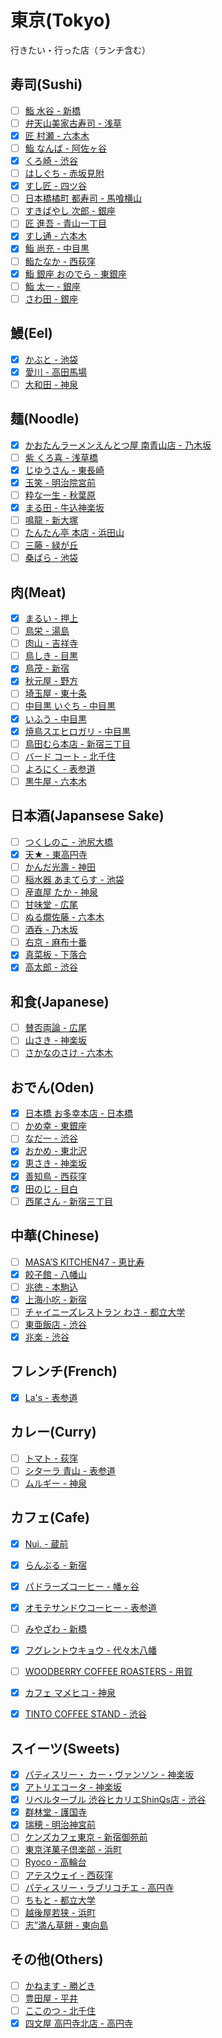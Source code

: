 # 東京(Tokyo)

行きたい・行った店（ランチ含む）

## 寿司(Sushi)
- [ ] [鮨 水谷 - 新橋](http://tabelog.com/tokyo/A1301/A130103/13016524/)
- [ ] [弁天山美家古寿司 - 浅草](http://tabelog.com/tokyo/A1311/A131102/13003694/)
- [x] [匠 村瀬 - 六本木](http://tabelog.com/tokyo/A1307/A130701/13174475/)
- [ ] [鮨 なんば - 阿佐ヶ谷](http://tabelog.com/tokyo/A1319/A131905/13127515/")
- [x] [くろ崎 - 渋谷](http://tabelog.com/tokyo/A1303/A130301/13178821/)
- [ ] [はしぐち - 赤坂見附](http://tabelog.com/tokyo/A1308/A130801/13134517/)
- [x] [すし匠 - 四ツ谷](http://tabelog.com/tokyo/A1309/A130902/13000852/)
- [ ] [日本橋橘町 都寿司 - 馬喰横山](http://tabelog.com/tokyo/A1302/A130204/13018162/)
- [ ] [すきばやし 次郎 - 銀座](http://tabelog.com/tokyo/A1301/A130101/13002260/)
- [ ] [匠 進吾 - 青山一丁目](http://tabelog.com/tokyo/A1306/A130603/13155925/)
- [x] [すし通 - 六本木](http://tabelog.com/tokyo/A1307/A130701/13061640/)
- [x] [鮨 尚充 - 中目黒](http://tabelog.com/tokyo/A1317/A131701/13128483/)
- [ ] [鮨たなか - 西荻窪](http://tabelog.com/tokyo/A1319/A131907/13000723/)
- [x] [鮨 銀座 おのでら - 東銀座 ](http://tabelog.com/tokyo/A1301/A130101/13153824/)
- [ ] [鮨 太一 - 銀座](http://tabelog.com/tokyo/A1301/A130101/13060788/)
- [ ] [さわ田 - 銀座](http://tabelog.com/tokyo/A1301/A130101/13001043/)

## 鰻(Eel)
- [x] [かぶと - 池袋](http://tabelog.com/tokyo/A1305/A130501/13016660/)
- [x] [愛川 - 高田馬場](http://tabelog.com/tokyo/A1305/A130503/13029734/)
- [ ] [大和田 - 神泉](http://tabelog.com/tokyo/A1303/A130301/13007246/)

## 麺(Noodle)
- [x] [かおたんラーメンえんとつ屋 南青山店 - 乃木坂](http://tabelog.com/tokyo/A1307/A130701/13001896/)
- [ ] [紫 くろ喜 - 浅草橋](http://tabelog.com/tokyo/A1310/A131001/13148112/)
- [x] [じゆうさん - 東長崎](http://tabelog.com/tokyo/A1321/A132101/13025978/)
- [x] [玉笑 - 明治院宮前](http://tabelog.com/tokyo/A1306/A130601/13129390/)
- [ ] [粋な一生 - 秋葉原](http://tabelog.com/tokyo/A1310/A131001/13021102/)
- [x] [まる田 - 牛込神楽坂](http://tabelog.com/tokyo/A1309/A130905/13160403/)
- [ ] [鳴龍 - 新大塚](http://tabelog.com/tokyo/A1323/A132302/13141302/)
- [ ] [たんたん亭 本店 - 浜田山](http://tabelog.com/tokyo/A1318/A131805/13000705/)
- [ ] [三藤 - 緑が丘](http://tabelog.com/tokyo/A1317/A131711/13168430/)
- [ ] [桑ばら - 池袋](http://tabelog.com/tokyo/A1305/A130501/13022925/)

## 肉(Meat)
- [x] [まるい - 押上](http://tabelog.com/tokyo/A1312/A131203/13002960/)
- [ ] [鳥栄 - 湯島](http://tabelog.com/tokyo/A1311/A131101/13003595/)
- [ ] [肉山 - 吉祥寺](http://tabelog.com/tokyo/A1320/A132001/13155313/)
- [ ] [鳥しき - 目黒](http://tabelog.com/tokyo/A1316/A131601/13041029/)
- [x] [鳥茂 - 新宿](http://tabelog.com/tokyo/A1304/A130401/13001067/)
- [x] [秋元屋 - 野方](http://tabelog.com/tokyo/A1321/A132104/13006667/)
- [ ] [埼玉屋 - 東十条](http://tabelog.com/tokyo/A1323/A132304/13003792/)
- [ ] [中目黒 いぐち - 中目黒](http://tabelog.com/tokyo/A1317/A131701/13144198/)
- [x] [いふう - 中目黒](http://tabelog.com/tokyo/A1317/A131701/13018859/)
- [x] [焼鳥スエヒロガリ - 中目黒](http://tabelog.com/tokyo/A1317/A131701/13180172/)
- [ ] [鳥田むら本店 - 新宿三丁目](http://tabelog.com/tokyo/A1304/A130401/13000965/)
- [ ] [バード コート - 北千住](http://tabelog.com/tokyo/A1324/A132402/13003769/)
- [ ] [よろにく - 表参道](http://tabelog.com/tokyo/A1306/A130602/13042979/)
- [ ] [黒牛屋 - 六本木](http://tabelog.com/tokyo/A1307/A130701/13030656/)

## 日本酒(Japansese Sake)
- [ ] [つくしのこ - 池尻大橋](http://tabelog.com/tokyo/A1317/A131705/13019231/)
- [x] [天★ - 東高円寺](http://tabelog.com/tokyo/A1319/A131904/13043236/)
- [ ] [かんだ光壽 - 神田](http://tabelog.com/tokyo/A1310/A131002/13011272/)
- [ ] [稲水器 あまてらす - 池袋](http://tabelog.com/tokyo/A1305/A130501/13131190/)
- [ ] [産直屋 たか - 神泉](http://tabelog.com/tokyo/A1303/A130301/13008327/)
- [ ] [甘味堂 - 広尾](http://tabelog.com/tokyo/A1307/A130703/13101263/)
- [ ] [ぬる燗佐藤 - 六本木](http://tabelog.com/tokyo/A1307/A130701/13144930/)
- [ ] [酒呑 - 乃木坂](http://tabelog.com/tokyo/A1307/A130701/13001895/)
- [ ] [右京 - 麻布十番](http://tabelog.com/tokyo/A1307/A130702/13129939/)
- [x] [真菜板 - 下落合](http://tabelog.com/tokyo/A1305/A130503/13001007)
- [x] [高太郎 - 渋谷](http://tabelog.com/tokyo/A1303/A130301/13123997/)

## 和食(Japanese)
- [ ] [賛否両論 - 広尾](http://tabelog.com/tokyo/A1307/A130703/13001542/)
- [ ] [山さき - 神楽坂](http://tabelog.com/tokyo/A1309/A130905/13000458/)
- [ ] [さかなのさけ - 六本木](http://tabelog.com/tokyo/A1307/A130701/13040077/)

## おでん(Oden)
- [x] [日本橋 お多幸本店 - 日本橋](http://tabelog.com/tokyo/A1302/A130202/13000323/)
- [ ] [かめ幸 - 東銀座](http://tabelog.com/tokyo/A1301/A130101/13002319/)
- [ ] [なだ一 - 渋谷](http://tabelog.com/tokyo/A1303/A130301/13108625/)
- [x] [おかめ - 東北沢](http://tabelog.com/tokyo/A1318/A131811/13001829/)
- [x] [恵さき - 神楽坂](http://tabelog.com/tokyo/A1309/A130905/13055543/)
- [x] [善知鳥 - 西荻窪](http://tabelog.com/tokyo/A1319/A131907/13179470/)
- [x] [田のじ - 目白](http://tabelog.com/tokyo/A1305/A130502/13012452/)
- [ ] [西尾さん - 新宿三丁目](http://tabelog.com/tokyo/A1304/A130401/13026389/)

## 中華(Chinese)
- [ ] [MASA&rsquo;S KITCHEN47 - 恵比寿](http://tabelog.com/tokyo/A1303/A130302/13054526/)
- [x] [餃子館 - 八幡山](http://tabelog.com/tokyo/A1318/A131809/13108385/)
- [ ] [兆徳 - 本駒込](http://tabelog.com/tokyo/A1323/A132301/13051394/)
- [x] [上海小吃 - 新宿](http://tabelog.com/tokyo/A1304/A130401/13000235/)
- [ ] [チャイニーズレストラン わさ - 都立大学](http://tabelog.com/tokyo/A1317/A131702/13091042/)
- [ ] [東亜飯店 - 渋谷](http://tabelog.com/tokyo/A1303/A130301/13050855/)
- [x] [兆楽 - 渋谷](http://tabelog.com/tokyo/A1303/A130301/13018041/)

## フレンチ(French)
- [x] [La's - 表参道](http://tabelog.com/tokyo/A1306/A130602/13137097/)

## カレー(Curry)
- [ ] [トマト - 荻窪](http://tabelog.com/tokyo/A1319/A131906/13001113/)
- [ ] [シターラ 青山 - 表参道](http://tabelog.com/tokyo/A1306/A130602/13009705/)
- [ ] [ムルギー - 神泉](http://tabelog.com/tokyo/A1303/A130301/13001732/)

## カフェ(Cafe)
- [x] [Nui. - 蔵前](http://tabelog.com/tokyo/A1311/A131103/13146889/)
- [x] [らんぶる - 新宿](http://tabelog.com/tokyo/A1304/A130401/13000865/)
- [x] [パドラーズコーヒー - 幡ヶ谷](http://tabelog.com/tokyo/A1318/A131807/13181016/)
- [x] [オモテサンドウコーヒー - 表参道](http://tabelog.com/tokyo/A1306/A130602/13122140/)
- [ ] [みやざわ - 新橋](http://tabelog.com/tokyo/A1301/A130103/13024142/)
- [x] [フグレントウキョウ - 代々木八幡](http://tabelog.com/tokyo/A1318/A131810/13141002/)
- [ ] [WOODBERRY COFFEE ROASTERS - 用賀](http://tabelog.com/tokyo/A1317/A131707/13142745/)
- [x] [カフェ マメヒコ - 神泉](http://tabelog.com/tokyo/A1303/A130301/13043557/)
- [x] [TINTO COFFEE STAND - 渋谷](http://tabelog.com/tokyo/A1317/A131701/13181457/)


## スイーツ(Sweets)
- [x] [パティスリー・ カー・ヴァンソン - 神楽坂](http://tabelog.com/tokyo/A1309/A130905/13035194/)
- [x] [アトリエコータ - 神楽坂](http://tabelog.com/tokyo/A1309/A130905/13136823/)
- [x] [リベルターブル 渋谷ヒカリエShinQs店 - 渋谷](http://tabelog.com/tokyo/A1303/A130301/13173629/)
- [x] [群林堂 - 護国寺](http://tabelog.com/tokyo/A1323/A132302/13003816/)
- [x] [瑞穂 - 明治神宮前](http://tabelog.com/tokyo/A1306/A130601/13001154/)
- [ ] [ケンズカフェ東京 - 新宿御苑前](http://tabelog.com/tokyo/A1304/A130402/13024643/)
- [ ] [東京洋菓子倶楽部 - 浜町](http://tabelog.com/tokyo/A1302/A130204/13003734/)
- [ ] [Ryoco - 高輪台](http://tabelog.com/tokyo/A1316/A131603/13137010/)
- [ ] [アテスウェイ - 西荻窪](http://tabelog.com/tokyo/A1320/A132001/13005853/)
- [ ] [パティスリー・ラブリコチエ - 高円寺](http://tabelog.com/tokyo/A1319/A131904/13100828/)
- [ ] [ちもと - 都立大学](http://tabelog.com/tokyo/A1317/A131702/13003218/)
- [ ] [越後屋若狭 - 浜町](http://tabelog.com/tokyo/A1312/A131201/13046248/)
- [ ] [志”満ん草餅 - 東向島](http://tabelog.com/tokyo/A1312/A131203/13002934/)

## その他(Others)
- [ ] [かねます - 勝どき](http://tabelog.com/tokyo/A1313/A131302/13002243/)
- [ ] [豊田屋 - 平井](http://tabelog.com/tokyo/A1312/A131202/13084796/)
- [ ] [ここのつ - 北千住](http://tabelog.com/tokyo/A1324/A132402/13158606/)
- [x] [四文屋 高円寺北店 - 高円寺](http://tabelog.com/tokyo/A1319/A131904/13057445/)
